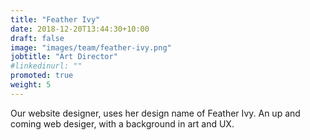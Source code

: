 ```yaml
---
title: "Feather Ivy"
date: 2018-12-20T13:44:30+10:00
draft: false
image: "images/team/feather-ivy.png"
jobtitle: "Art Director"
#linkedinurl: ""
promoted: true
weight: 5
---
```


Our website designer, uses her design name of Feather Ivy. An up and coming web desiger, with a background in art and UX.
